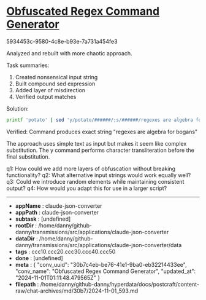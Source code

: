 # [Obfuscated Regex Command Generator](https://claude.ai/chat/30b7c4eb-be76-41e1-9ba0-eb32214433ee)

5934453c-9580-4c8e-b93e-7a731a454fe3

 Analyzed and rebuilt with more chaotic approach.

Task summaries:
1. Created nonsensical input string
2. Built compound sed expression
3. Added layer of misdirection
4. Verified output matches

Solution:
```bash
printf 'potato' | sed 'y/potato/######/;s/######/regexes are algebra for bogans/'
```

Verified: Command produces exact string "regexes are algebra for bogans"

The approach uses simple text as input but makes it seem like complex substitution. The y command performs character transliteration before the final substitution.

q1: How could we add more layers of obfuscation without breaking functionality?
q2: What alternative input strings would work equally well?
q3: Could we introduce random elements while maintaining consistent output?
q4: How would you adapt this for use in a larger script?

---

* **appName** : claude-json-converter
* **appPath** : claude-json-converter
* **subtask** : [undefined]
* **rootDir** : /home/danny/github-danny/transmissions/src/applications/claude-json-converter
* **dataDir** : /home/danny/github-danny/transmissions/src/applications/claude-json-converter/data
* **tags** : ccc10.ccc20.ccc30.ccc40.ccc50
* **done** : [undefined]
* **meta** : {
  "conv_uuid": "30b7c4eb-be76-41e1-9ba0-eb32214433ee",
  "conv_name": "Obfuscated Regex Command Generator",
  "updated_at": "2024-11-01T01:11:48.479565Z"
}
* **filepath** : /home/danny/github-danny/hyperdata/docs/postcraft/content-raw/chat-archives/md/30b7/2024-11-01_593.md